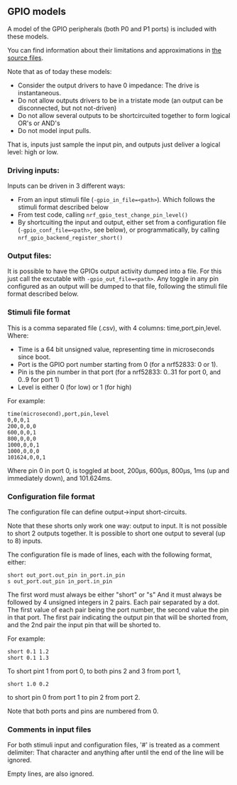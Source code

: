 ## GPIO models

A model of the GPIO peripherals (both P0 and P1 ports) is included with these models.

You can find information about their limitations and approximations in
[the source files](../src/HW_models/NRF_GPIO.c).

Note that as of today these models:
* Consider the output drivers to have 0 impedance: The drive is instantaneous.
* Do not allow outputs drivers to be in a tristate mode (an output can be disconnected, but not
 not-driven)
* Do not allow several outputs to be shortcircuited together to form logical OR's or AND's
* Do not model input pulls.

That is, inputs just sample the input pin, and outputs just deliver a logical level: high or low.

### Driving inputs:

Inputs can be driven in 3 different ways:

* From an input stimuli file (`-gpio_in_file=<path>`). Which follows the stimuli format
  described below
* From test code, calling `nrf_gpio_test_change_pin_level()`
* By shortcuiting the input and output, either set from a configuration file
  (`-gpio_conf_file=<path>`, see below), or
  programmatically, by calling `nrf_gpio_backend_register_short()`

### Output files:

It is possible to have the GPIOs output activity dumped into a file.
For this just call the excutable with `-gpio_out_file=<path>`.
Any toggle in any pin configured as an output will be dumped to that file, following the
stimuli file format described below.

### Stimuli file format

This is a comma separated file (.csv), with 4 columns: time,port,pin,level. Where:
* Time is a 64 bit unsigned value, representing time in microseconds since boot.
* Port is the GPIO port number starting from 0 (for a nrf52833: 0 or 1).
* Pin is the pin number in that port (for a nrf52833: 0..31 for port 0, and 0..9 for port 1)
* Level is either 0 (for low) or 1 (for high)

For example:

```
time(microsecond),port,pin,level
0,0,0,1
200,0,0,0
600,0,0,1
800,0,0,0
1000,0,0,1
1000,0,0,0
101624,0,0,1
```

Where pin 0 in port 0, is toggled at boot, 200µs, 600µs, 800µs, 1ms (up and immediately down),
and 101.624ms.

### Configuration file format

The configuration file can define output->input short-circuits.

Note that these shorts only work one way: output to input.
It is not possible to short 2 outputs together.
It is possible to short one output to several (up to 8) inputs.

The configuration file is made of lines, each with the following format, either:

`short out_port.out_pin in_port.in_pin`<br>
`s out_port.out_pin in_port.in_pin`

The first word must always be either "short" or "s"
And it must always be followed by 4 unsigned integers in 2 pairs.
Each pair separated by a dot. The first value of each pair being the port number,
the second value the pin in that port.
The first pair indicating the output pin that will be shorted from, and the 2nd pair
the input pin that will be shorted to.

For example:

```
short 0.1 1.2
short 0.1 1.3
```
To short pint 1 from port 0, to both pins 2 and 3 from port 1,<br>

```
short 1.0 0.2
```
to short pin 0 from port 1 to pin 2 from port 2.

Note that both ports and pins are numbered from 0.

### Comments in input files

For both stimuli input and configuration files, '#' is treated as a comment delimiter: That
character and anything after until the end of the line will be ignored.

Empty lines, are also ignored.
